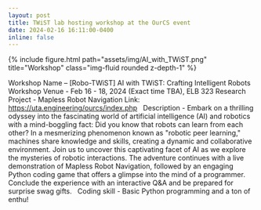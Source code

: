 ```yaml
---
layout: post
title: TWiST lab hosting workshop at the OurCS event
date: 2024-02-16 16:11:00-0400
inline: false
---
```


<div class="row justify-content-sm-center">
<div class="col-sm-8 mt-3 mt-md-0">
    {% include figure.html path="assets/img/AI_with_TWiST.png" title="Workshop" class="img-fluid rounded z-depth-1" %}
</div>
</div>

Workshop Name – [Robo-TWiST] AI with TWiST: Crafting Intelligent Robots
Workshop Venue - Feb 16 - 18, 2024 (Exact time TBA), ELB 323
Research Project - Mapless Robot Navigation
Link: https://uta.engineering/ourcs/index.php
 
Description - Embark on a thrilling odyssey into the fascinating world of artificial intelligence (AI) and robotics with a mind-boggling fact: Did you know that robots can learn from each other? In a mesmerizing phenomenon known as "robotic peer learning," machines share knowledge and skills, creating a dynamic and collaborative environment. Join us to uncover this captivating facet of AI as we explore the mysteries of robotic interactions. The adventure continues with a live demonstration of Mapless Robot Navigation, followed by an engaging Python coding game that offers a glimpse into the mind of a programmer. Conclude the experience with an interactive Q&A and be prepared for surprise swag gifts.
 
Coding skill - Basic Python programming and a ton of enthu!
